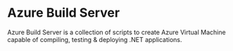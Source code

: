 # Azure Build Server

Azure Build Server is a collection of scripts to create Azure Virtual Machine capable of compiling, testing & deploying .NET applications.
